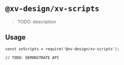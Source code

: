 # `@xv-design/xv-scripts`

> TODO: description

## Usage

```
const xvScripts = require('@xv-design/xv-scripts');

// TODO: DEMONSTRATE API
```
